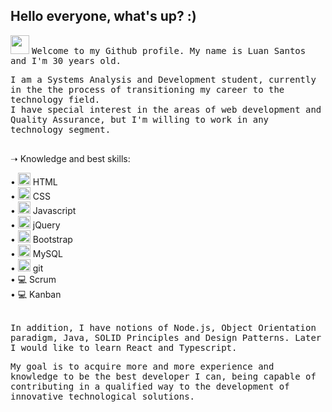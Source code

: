 ## Hello everyone, what's up? :)

<img width="30" height="30" src="https://cdn.jsdelivr.net/gh/devicons/devicon/icons/github/github-original.svg" /> <samp> Welcome to my Github profile. My name is Luan Santos and I'm 30 years old.

<p> <samp> I am a Systems Analysis and Development student, currently in the the process of transitioning my career to the technology field. <br> 
I have special interest in the areas of web development and Quality Assurance, but I'm willing to work in any technology segment. <br><br>

  ➝ Knowledge and best skills: <br>

• <img width="20" height="20" src="https://cdn.jsdelivr.net/gh/devicons/devicon/icons/html5/html5-original.svg" /> HTML <br>
• <img width="20" height="20" src="https://cdn.jsdelivr.net/gh/devicons/devicon/icons/css3/css3-original.svg" /> CSS <br>
• <img width="20" height="20" src="https://cdn.jsdelivr.net/gh/devicons/devicon/icons/javascript/javascript-original.svg" /> Javascript <br>
• <img width="20" height="20" src="https://cdn.jsdelivr.net/gh/devicons/devicon/icons/jquery/jquery-plain-wordmark.svg" /> jQuery <br>
• <img width="20" height="20" src="https://cdn.jsdelivr.net/gh/devicons/devicon/icons/bootstrap/bootstrap-original.svg" /> Bootstrap <br>
• <img width="20" height="20" src="https://cdn.jsdelivr.net/gh/devicons/devicon/icons/mysql/mysql-original.svg" /> MySQL <br>
• <img width="20" height="20" src="https://cdn.jsdelivr.net/gh/devicons/devicon/icons/git/git-original.svg" /> git <br>
• 💻 Scrum <br>
• 💻 Kanban <br><br>

<samp> In addition, I have notions of Node.js, Object Orientation paradigm, Java, SOLID Principles and Design Patterns. Later I would like to learn React and Typescript.

<samp> My goal is to acquire more and more experience and knowledge to be the best developer I can, being capable of contributing in a qualified way to the development of innovative technological solutions. </p> 
